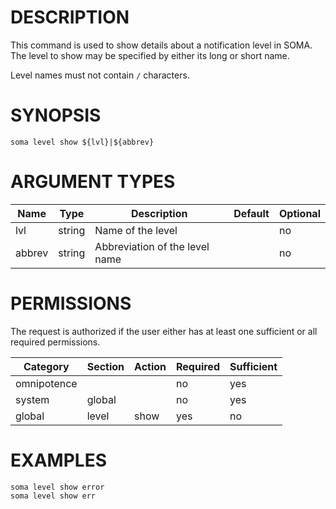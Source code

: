 # DESCRIPTION

This command is used to show details about a notification level in SOMA.
The level to show may be specified by either its long or short
name.

Level names must not contain `/` characters.

# SYNOPSIS

```
soma level show ${lvl}|${abbrev}
```

# ARGUMENT TYPES

Name | Type |     Description   | Default | Optional
 --- |  --- | ----------------- | ------- | --------
lvl | string | Name of the level | | no
abbrev | string | Abbreviation of the level name | | no

# PERMISSIONS

The request is authorized if the user either has at least one
sufficient or all required permissions.

Category | Section | Action | Required | Sufficient
 ------- | ------- | ------ | -------- | ----------
omnipotence | | | no | yes
system | global | | no | yes
global | level | show | yes | no

# EXAMPLES

```
soma level show error
soma level show err
```
